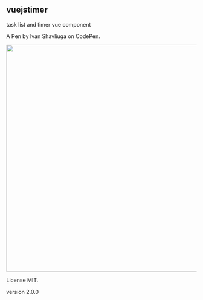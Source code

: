 ## vuejstimer

task list and timer vue component

A Pen by Ivan Shavliuga on CodePen. 

<img width="600" src="https://github.com/IvanShavliuga/vue-chat/blob/master/screen.png">

License MIT.

version 2.0.0
